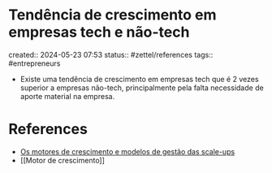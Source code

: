 # Tendência de crescimento em empresas tech e não-tech
created:: 2024-05-23 07:53
status:: #zettel/references 
tags:: #entrepreneurs 

-  Existe uma tendência de crescimento em empresas tech que é 2 vezes superior a empresas não-tech, principalmente pela falta necessidade de aporte material na empresa.

# References
-  [Os motores de crescimento e modelos de gestão das scale-ups](https://endeavor.org.br/estrategia-e-gestao/motores-de-crescimento-e-modelos-de-gestao-das-scale-ups-que-mais-crescem-no-brasil/)
- [[Motor de crescimento]]

